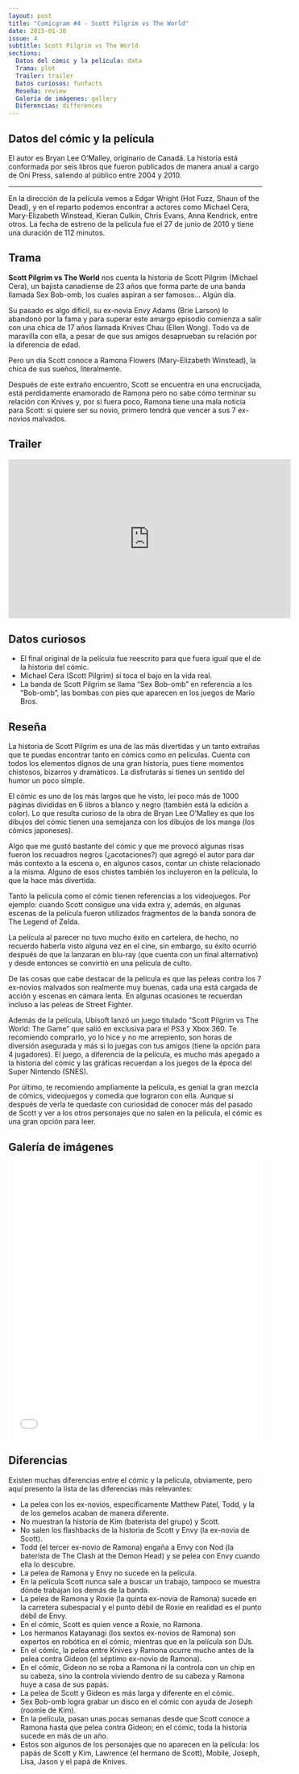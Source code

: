 ```yaml
---
layout: post
title: "Comicgram #4 - Scott Pilgrim vs The World"
date: 2015-01-30
issue: 4
subtitle: Scott Pilgrim vs The World
sections:
  Datos del cómic y la película: data
  Trama: plot
  Trailer: trailer
  Datos curiosos: funfacts
  Reseña: review
  Galería de imágenes: gallery
  Diferencias: differences
---
```


<h2 id="data">Datos del cómic y la película</h2>

El autor es Bryan Lee O’Malley, originario de Canadá. La historia está conformada por seis libros que fueron publicados de manera anual a cargo de Oni Press, saliendo al público entre 2004 y 2010.

<hr>

En la dirección de la película vemos a Edgar Wright (Hot Fuzz, Shaun of the Dead), y en el reparto podemos encontrar a actores como Michael Cera, Mary-Elizabeth Winstead, Kieran Culkin, Chris Evans, Anna Kendrick, entre otros. La fecha de estreno de la película fue el 27 de junio de 2010 y tiene una duración de 112 minutos.

<h2 id="plot">Trama</h2>

<strong>Scott Pilgrim vs The World</strong> nos cuenta la historia de Scott Pilgrim (Michael Cera), un bajista canadiense de 23 años que forma parte de una banda llamada Sex Bob-omb, los cuales aspiran a ser famosos... Algún día.

Su pasado es algo difícil, su ex-novia Envy Adams (Brie Larson) lo abandonó por la fama y para superar este amargo episodio comienza a salir con una chica de 17 años llamada Knives Chau (Ellen Wong). Todo va de maravilla con ella, a pesar de que sus amigos desaprueban su relación por la diferencia de edad.

Pero un día Scott conoce a Ramona Flowers (Mary-Elizabeth Winstead), la chica de sus sueños, literalmente.

Después de este extraño encuentro, Scott se encuentra en una encrucijada, está perdidamente enamorado de Ramona pero no sabe cómo terminar su relación con Knives y, por si fuera poco, Ramona tiene una mala noticia para Scott: si quiere ser su novio, primero tendrá que vencer a sus 7 ex-novios malvados.

<h2 id="trailer">Trailer</h2>
<div class="embed-responsive embed-responsive-16by9">
  <iframe width="560" height="315" src="https://www.youtube.com/embed/8NUBVcit5VM" frameborder="0" allowfullscreen></iframe>
</div>

<h2 id="funfacts">Datos curiosos</h2>

* El final original de la película fue reescrito para que fuera igual que el de la historia del cómic.
* Michael Cera (Scott Pilgrim) sí toca el bajo en la vida real.
* La banda de Scott Pilgrim se llama “Sex Bob-omb” en referencia a los “Bob-omb”, las bombas con pies que aparecen en los juegos de Mario Bros.

<h2 id="review">Reseña</h2>

La historia de Scott Pilgrim es una de las más divertidas y un tanto extrañas que te puedas encontrar tanto en cómics como en películas. Cuenta con todos los elementos dignos de una gran historia, pues tiene momentos chistosos, bizarros y dramáticos. La disfrutarás si tienes un sentido del humor un poco simple.

El cómic es uno de los más largos que he visto, leí poco más de 1000 páginas divididas en 6 libros a blanco y negro (también está la edición a color). Lo que resulta curioso de la obra de Bryan Lee O’Malley es que los dibujos del cómic tienen una semejanza con los dibujos de los manga (los cómics japoneses).

Algo que me gustó bastante del cómic y que me provocó algunas risas fueron los recuadros negros (¿acotaciones?) que agregó el autor para dar más contexto a la escena o, en algunos casos, contar un chiste relacionado a la misma. Alguno de esos chistes también los incluyeron en la película, lo que la hace más divertida.

Tanto la película como el cómic tienen referencias a los videojuegos. Por ejemplo: cuando Scott consigue una vida extra y, además, en algunas escenas de la película fueron utilizados fragmentos de la banda sonora de The Legend of Zelda.

La película al parecer no tuvo mucho éxito en cartelera, de hecho, no recuerdo haberla visto alguna vez en el cine, sin embargo, su éxito ocurrió después de que la lanzaran en blu-ray (que cuenta con un final alternativo) y desde entonces se convirtió en una película de culto.

De las cosas que cabe destacar de la película es que las peleas contra los 7 ex-novios malvados son realmente muy buenas, cada una está cargada de acción y escenas en cámara lenta. En algunas ocasiones te recuerdan incluso a las peleas de Street Fighter.

Además de la película, Ubisoft lanzó un juego titulado “Scott Pilgrim vs The World: The Game” que salió en exclusiva para el PS3 y Xbox 360. Te recomiendo comprarlo, yo lo hice y no me arrepiento, son horas de diversión asegurada y más si lo juegas con tus amigos (tiene la opción para 4 jugadores). El juego, a diferencia de la película, es mucho más apegado a la historia del cómic y las gráficas recuerdan a los juegos de la época del Super Nintendo (SNES).

Por último, te recomiendo ampliamente la película, es genial la gran mezcla de cómics, videojuegos y comedia que lograron con ella. Aunque si después de verla te quedaste con curiosidad de conocer más del pasado de Scott y ver a los otros personajes que no salen en la película, el cómic es una gran opción para leer.

<h2 id="gallery">Galería de imágenes</h2>
<iframe class="imgur-album" width="100%" height="550" frameborder="0" src="//imgur.com/a/fS2Yi/embed"></iframe>

<h2 id="differences">Diferencias</h2>
Existen muchas diferencias entre el cómic y la película, obviamente, pero aquí presento la lista de las diferencias más relevantes:

* La pelea con los ex-novios, específicamente Matthew Patel, Todd, y la de los gemelos acaban de manera diferente.
* No muestran la historia de Kim (baterista del grupo) y Scott.
* No salen los flashbacks de la historia de Scott y Envy (la ex-novia de Scott).
* Todd (el tercer ex-novio de Ramona) engaña a Envy con Nod (la baterista de The Clash at the Demon Head) y se pelea con Envy cuando ella lo descubre.
* La pelea de Ramona y Envy no sucede en la película.
* En la película Scott nunca sale a buscar un trabajo, tampoco se muestra dónde trabajan los demás de la banda.
* La pelea de Ramona y Roxie (la quinta ex-novia de Ramona) sucede en la carretera subespacial y el punto débil de Roxie en realidad es el punto débil de Envy.
* En el cómic, Scott es quien vence a Roxie, no Ramona.
* Los hermanos Katayanagi (los sextos ex-novios de Ramona) son expertos en robótica en el cómic, mientras que en la película son DJs.
* En el cómic, la pelea entre Knives y Ramona ocurre mucho antes de la pelea contra Gideon (el séptimo ex-novio de Ramona).
* En el cómic, Gideon no se roba a Ramona ni la controla con un chip en su cabeza, sino la controla viviendo dentro de su cabeza y Ramona huye a casa de sus papás.
* La pelea de Scott y Gideon es más larga y diferente en el cómic.
* Sex Bob-omb logra grabar un disco en el cómic con ayuda de Joseph (roomie de Kim).
* En la película, pasan unas pocas semanas desde que Scott conoce a Ramona hasta que pelea contra Gideon; en el cómic, toda la historia sucede en más de un año.
* Estos son algunos de los personajes que no aparecen en la película: los papás de Scott y Kim, Lawrence (el hermano de Scott), Mobile, Joseph, Lisa, Jason y el papá de Knives.
